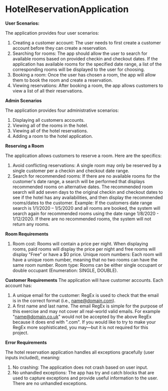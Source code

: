 # HotelReservationApplication

**User Scenarios:**

The application provides four user scenarios:
1. Creating a customer account: The user needs to first create a customer account before they can create a reservation.
2. Searching for rooms: The app should allow the user to search for available rooms based on provided checkin and checkout dates. If the application has available rooms for the specified date range, a list of the corresponding rooms will be displayed to the user for choosing.
3. Booking a room: Once the user has chosen a room, the app will allow them to book the room and create a reservation.
4. Viewing reservations: After booking a room, the app allows customers to view a list of all their reservations.

**Admin Scenarios**

The application provides four administrative scenarios:
1. Displaying all customers accounts.
2. Viewing all of the rooms in the hotel.
3. Viewing all of the hotel reservations.
4. Adding a room to the hotel application.

**Reserving a Room**

The application allows customers to reserve a room. Here are the specifics:
1. Avoid conflicting reservations: A single room may only be reserved by a single customer per a checkin and checkout date range.
2. Search for recommended rooms: If there are no available rooms for the customer's date range, a search will be performed that displays recommended rooms on alternative dates. The recommended room search will add seven days to the original checkin and checkout dates to see if the hotel has any availabilities, and then display the recommended rooms/dates to the customer.
Example: If the customers date range search is 1/1/2020 – 1/5/2020 and all rooms are booked, the system will search again for recommended rooms using the date range 1/8/2020 - 1/12/2020. If there are no recommended rooms, the system will not return any rooms.

**Room Requirements**

1. Room cost: Rooms will contain a price per night. When displaying rooms, paid rooms will display the price per night and free rooms will display "Free" or have a $0 price. Unique room numbers: Each room will have a unique room number, meaning that no two rooms can have the same room number. Room type: Rooms can be either single occupant or double occupant (Enumeration: SINGLE, DOUBLE).

**Customer Requirements**
The application will have customer accounts. Each account has:
1. A unique email for the customer: RegEx is used to check that the email is in the correct format (i.e., name@domain.com).
2. A first name and last name.
The email RegEx is simple for the purpose of this exercise and may not cover all real-world valid emails.
For example "name@domain.co.uk" would not be accepted by the above RegEx because it does end with ".com". If you would like to try to make your RegEx more sophisticated, you may—but it is not required for this project.

**Error Requirements**

The hotel reservation application handles all exceptions gracefully (user inputs included), meaning:
1. No crashing: The application does not crash based on user input.
2. No unhandled exceptions: The app has try and catch blocks that are used to capture exceptions and provide useful information to the user. There are no unhandled exceptions.
